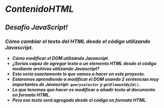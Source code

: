 # **_ContenidoHTML_**

## **_Desafío JavaScript!_**

### **_Cómo cambiar el texto del HTML desde el código utilizando Javascript._**

- **_Cómo modificar el DOM utilizando Javascript._**
- **_¿Serías capaz de agregar texto a un elemento HTML desde el código mediante archivos utilizando Javascript?_**
- **_Esto sería exactamente lo que vamos a hacer en este proyecto._**
- **_Estaremos aprendiendo a modificar el DOM usando 2 sentencias muy importantes de Javascript: ```queryselector``` y ```getElementById()```._**
- **_Lo que tenemos que hacer es modificar o añadir texto al documento en formato HTML._**
- **_Pero ese texto será agregado desde el código en formato HTML._**
